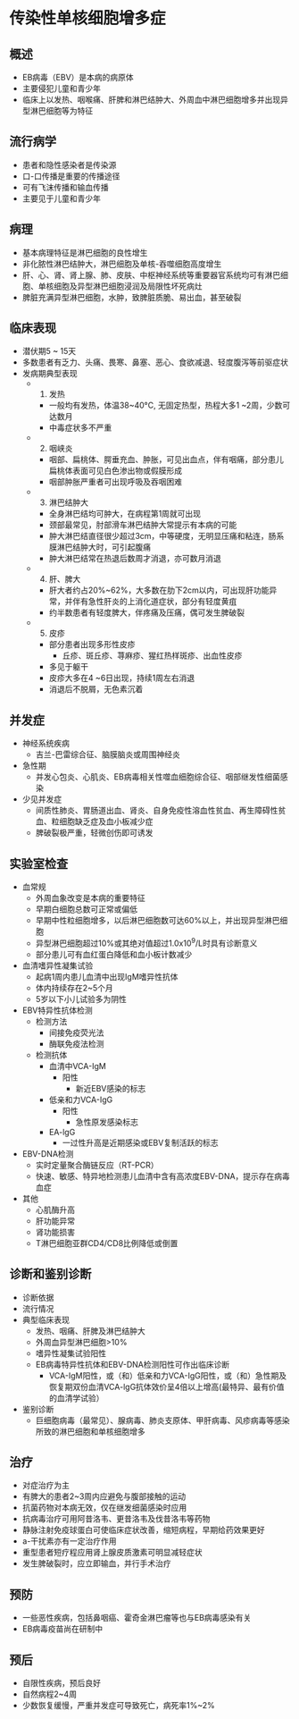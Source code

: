 # 传染性单核细胞增多症

## 概述
- EB病毒（EBV）是本病的病原体
- 主要侵犯儿童和青少年
- 临床上以发热、咽喉痛、肝脾和淋巴结肿大、外周血中淋巴细胞增多并出现异型淋巴细胞等为特征

## 流行病学
- 患者和隐性感染者是传染源
- 口-口传播是重要的传播途径
- 可有飞沫传播和输血传播
- 主要见于儿童和青少年

## 病理
- 基本病理特征是淋巴细胞的良性增生
- 非化脓性淋巴结肿大，淋巴细胞及单核-吞噬细胞高度增生
- 肝、心、肾、肾上腺、肺、皮肤、中枢神经系统等重要器官系统均可有淋巴细胞、单核细胞及异型淋巴细胞浸润及局限性坏死病灶
- 脾脏充满异型淋巴细胞，水肿，致脾脏质脆、易出血，甚至破裂

## 临床表现
- 潜伏期5 ~ 15天
- 多数患者有乏力、头痛、畏寒、鼻塞、恶心、食欲减退、轻度腹泻等前驱症状
- 发病期典型表现
  - 1. 发热
    - 一般均有发热，体温38~40°C, 无固定热型，热程大多1 ~2周，少数可达数月
    - 中毒症状多不严重
  - 2. 咽峡炎
    - 咽部、扁桃体、腭垂充血、肿胀，可见出血点，伴有咽痛，部分患儿扁桃体表面可见白色渗出物或假膜形成
    - 咽部肿胀严重者可出现呼吸及吞咽困难
  - 3. 淋巴结肿大
    - 全身淋巴结均可肿大，在病程第1周就可出现
    - 颈部最常见，肘部滑车淋巴结肿大常提示有本病的可能
    - 肿大淋巴结直径很少超过3cm，中等硬度，无明显压痛和粘连，肠系膜淋巴结肿大时，可引起腹痛
    - 肿大淋巴结常在热退后数周才消退，亦可数月消退
  - 4. 肝、脾大
    - 肝大者约占20%~62%，大多数在肋下2cm以内，可出现肝功能异常，并伴有急性肝炎的上消化道症状，部分有轻度黄疽
    - 约半数患者有轻度脾大，伴疼痛及压痛，偶可发生脾破裂
  - 5. 皮疹
    - 部分患者出现多形性皮疹
      - 丘疹、斑丘疹、荨麻疹、猩红热样斑疹、出血性皮疹
    - 多见于躯干
    - 皮疹大多在4 ~6日出现，持续1周左右消退
    - 消退后不脱屑，无色素沉着

## 并发症
- 神经系统疾病
  - 吉兰-巴雷综合征、脑膜脑炎或周围神经炎
- 急性期
  - 并发心包炎、心肌炎、EB病毒相关性噬血细胞综合征、咽部继发性细菌感染
- 少见并发症
  - 间质性肺炎、胃肠道出血、肾炎、自身免疫性溶血性贫血、再生障碍性贫血、粒细胞缺乏症及血小板减少症
  - 脾破裂极严重，轻微创伤即可诱发

## 实验室检查
- 血常规
  - 外周血象改变是本病的重要特征
  - 早期白细胞总数可正常或偏低
  - 早期中性粒细胞增多，以后淋巴细胞数可达60%以上，并出现异型淋巴细胞
  - 异型淋巴细胞超过10%或其绝对值超过1.0x10<sup>9</sup>/L时具有诊断意义
  - 部分患儿可有血红蛋白降低和血小板计数减少
- 血清嗜异性凝集试验
  - 起病1周内患儿血清中出现IgM嗜异性抗体
  - 体内持续存在2~5个月
  - 5岁以下小儿试验多为阴性
- EBV特异性抗体检测
  - 检测方法
    - 间接免疫荧光法
    - 酶联免疫法检测
  - 检测抗体
    - 血清中VCA-IgM
      - 阳性
        - 新近EBV感染的标志
    - 低亲和力VCA-­IgG
      - 阳性
        - 急性原发感染标志
    - EA-lgG
      - 一过性升高是近期感染或EBV复制活跃的标志
- EBV-DNA检测
  - 实时定量聚合酶链反应（RT-PCR）
  - 快速、敏感、特异地检测患儿血清中含有高浓度EBV-DNA，提示存在病毒血症
- 其他
  - 心肌酶升高
  - 肝功能异常
  - 肾功能损害
  - T淋巴细胞亚群CD4/CD8比例降低或倒置

## 诊断和鉴别诊断
- 诊断依据
- 流行情况
- 典型临床表现
  - 发热、咽痛、肝脾及淋巴结肿大
  - 外周血异型淋巴细胞>10% 
  - 嗜异性凝集试验阳性
  - EB病毒特异性抗体和EBV-DNA检测阳性可作出临床诊断
    - VCA-IgM阳性，或（和）低亲和力VCA-IgG阳性，或（和）急性期及恢复期双份血清VCA-lgG抗体效价呈4倍以上增高(最特异、最有价值的血清学试验）
- 鉴别诊断
  - 巨细胞病毒（最常见）、腺病毒、肺炎支原体、甲肝病毒、风疹病毒等感染所致的淋巴细胞和单核细胞增多

## 治疗
- 对症治疗为主
- 有脾大的患者2~3周内应避免与腹部接触的运动
- 抗菌药物对本病无效，仅在继发细菌感染时应用
- 抗病毒治疗可用阿昔洛韦、更昔洛韦及伐昔洛韦等药物
- 静脉注射免疫球蛋白可使临床症状改善，缩短病程，早期给药效果更好
- a-干扰素亦有一定治疗作用
- 重型患者短疗程应用肾上腺皮质激素可明显减轻症状
- 发生脾破裂时，应立即输血，并行手术治疗

## 预防
- 一些恶性疾病，包括鼻咽癌、霍奇金淋巴瘤等也与EB病毒感染有关
- EB病毒疫苗尚在研制中
  
## 预后
- 自限性疾病，预后良好
- 自然病程2~4周
- 少数恢复缓慢，严重并发症可导致死亡，病死率1%~2%
